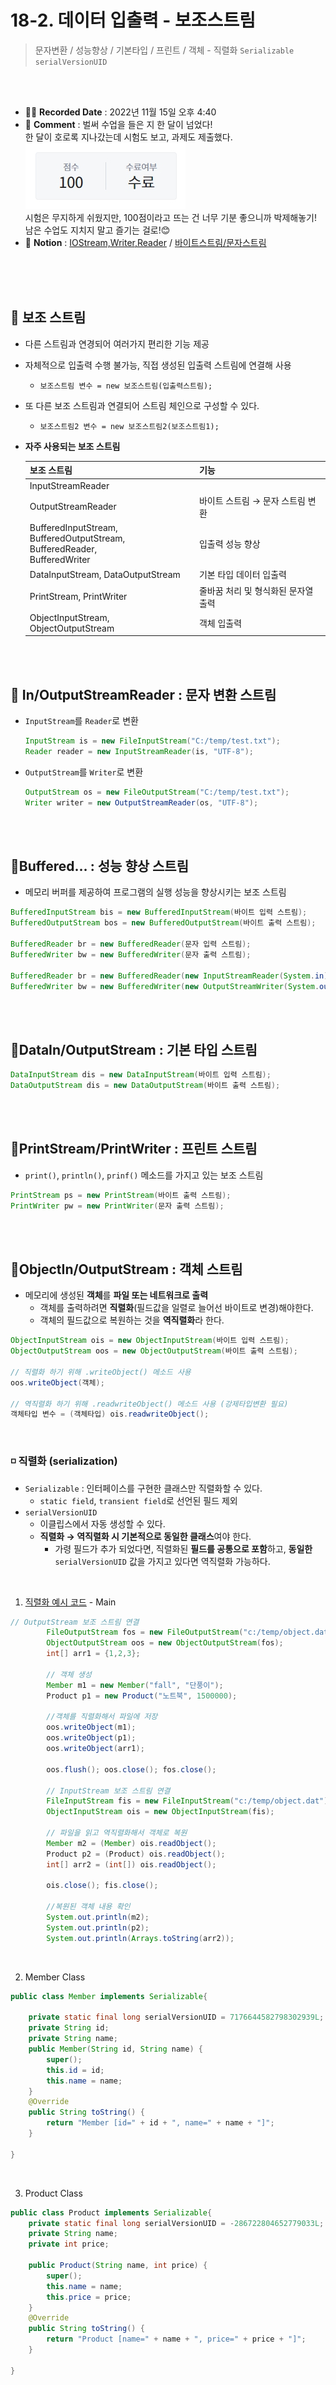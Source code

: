 # 18-2. 데이터 입출력 - 보조스트림

> 문자변환 / 성능향상 / 기본타입 / 프린트 / 객체 - 직렬화 `Serializable` `serialVersionUID`

<br>
<br>

- ✍🏻 **Recorded Date** : 2022년 11월 15일 오후 4:40
- 💬 **Comment** : 벌써 수업을 들은 지 한 달이 넘었다!<br>한 달이 호로록 지나갔는데 시험도 보고, 과제도 제출했다.<br><img src = "./img/20221126_221335.jpg"><br>시험은 무지하게 쉬웠지만, 100점이라고 뜨는 건 너무 기분 좋으니까 박제해놓기!<br>남은 수업도 지치지 말고 즐기는 걸로!😊
- 🔖 **Notion** : [IOStream,Writer,Reader](https://www.notion.so/18-1-IOStream-Writer-Reader-6ab182507ec744b1ac8b9e6ee82de115) / [바이트스트림/문자스트림](https://www.notion.so/18-2-14c7f62110824dabae8af7c7b80fbde8)

<br>
<br>
<br>

## 🔸 보조 스트림

- 다른 스트림과 연경되어 여러가지 편리한 기능 제공
- 자체적으로 입출력 수행 불가능, 직접 생성된 입출력 스트림에 연결해 사용
    - `보조스트림 변수 = new 보조스트림(입출력스트림);`
- 또 다른 보조 스트림과 연결되어 스트림 체인으로 구성할 수 있다.
    - `보조스트림2 변수 = new 보조스트림2(보조스트림1);`
- **자주 사용되는 보조 스트림**
    
    
    | 보조 스트림 | 기능 |
    | --- | --- |
    | InputStreamReader
    OutputStreamReader | 바이트 스트림 → 문자 스트림 변환 |
    | BufferedInputStream,<br>BufferedOutputStream,<br>BufferedReader,<br>BufferedWriter | 입출력 성능 향상 |
    | DataInputStream, DataOutputStream | 기본 타입 데이터 입출력 |
    | PrintStream, PrintWriter | 줄바꿈 처리 및 형식화된 문자열 출력 |
    | ObjectInputStream, ObjectOutputStream | 객체 입출력 |

<br><br>

## 🔸 In/OutputStreamReader : 문자 변환 스트림

- `InputStream`를 `Reader`로 변환
    
    ```java
    InputStream is = new FileInputStream("C:/temp/test.txt");
    Reader reader = new InputStreamReader(is, "UTF-8");
    ```
    
- `OutputStream`를 `Writer`로 변환
    
    ```java
    OutputStream os = new FileOutputStream("C:/temp/test.txt");
    Writer writer = new OutputStreamReader(os, "UTF-8");
    ```
    

<br><br>

## 🔸Buffered… : 성능 향상 스트림

- 메모리 버퍼를 제공하여 프로그램의 실행 성능을 향상시키는 보조 스트림

```java
BufferedInputStream bis = new BufferedInputStream(바이트 입력 스트림);
BufferedOutputStream bos = new BufferedOutputStream(바이트 출력 스트림);

BufferedReader br = new BufferedReader(문자 입력 스트림);
BufferedWriter bw = new BufferedWriter(문자 출력 스트림);

BufferedReader br = new BufferedReader(new InputStreamReader(System.in));
BufferedWriter bw = new BufferedWriter(new OutputStreamWriter(System.out));
```

<br><br>

## 🔸DataIn/OutputStream : 기본 타입 스트림

```java
DataInputStream dis = new DataInputStream(바이트 입력 스트림);
DataOutputStream dis = new DataOutputStream(바이트 출력 스트림);
```

<br><br>

## 🔸PrintStream/PrintWriter : 프린트 스트림

- `print()`, `println()`, `prinf()` 메소드를 가지고 있는 보조 스트림

```java
PrintStream ps = new PrintStream(바이트 출력 스트림);
PrintWriter pw = new PrintWriter(문자 출력 스트림);
```

<br><br>

## 🔸ObjectIn/OutputStream : 객체 스트림

- 메모리에 생성된 **객체**를 **파일 또는 네트워크로 출력**
    - 객체를 출력하려면 **직렬화**(필드값을 일렬로 늘어선 바이트로 변경)해야한다.
    - 객체의 필드값으로 복원하는 것을 **역직렬화**라 한다.

```java
ObjectInputStream ois = new ObjectInputStream(바이트 입력 스트림);
ObjectOutputStream oos = new ObjectOutputStream(바이트 출력 스트림);

// 직렬화 하기 위해 .writeObject() 메소드 사용
oos.writeObject(객체);

// 역직렬화 하기 위해 .readwriteObject() 메소드 사용 (강제타입변환 필요)
객체타입 변수 = (객체타입) ois.readwriteObject();
```
<br>

### ◽ **직렬화 (serialization)**

- `Serializable` : 인터페이스를 구현한 클래스만 직렬화할 수 있다.
    - `static field`, `transient field`로 선언된 필드 제외
- `serialVersionUID`
    - 이클립스에서 자동 생성할 수 있다.
    - **직렬화 → 역직렬화 시 기본적으로 동일한 클래스**여야 한다.
        - 가령 필드가 추가 되었다면, 직렬화된 **필드를 공통으로 포함**하고, **동일한** `serialVersionUID` 값을 가지고 있다면 역직렬화 가능하다.

<br>

1. [직렬화 예시 코드](https://github.com/6suk/JavaLecture/tree/master/src/ch18_IOStream/object) - Main

```java
// OutputStream 보조 스트림 연결
		FileOutputStream fos = new FileOutputStream("c:/temp/object.dat");
		ObjectOutputStream oos = new ObjectOutputStream(fos);
		int[] arr1 = {1,2,3};
		
		// 객체 생성
		Member m1 = new Member("fall", "단풍이");
		Product p1 = new Product("노트북", 1500000);
		
		//객체를 직렬화해서 파일에 저장
		oos.writeObject(m1);
		oos.writeObject(p1);
		oos.writeObject(arr1);
		
		oos.flush(); oos.close(); fos.close();
		
		// InputStream 보조 스트림 연결
		FileInputStream fis = new FileInputStream("c:/temp/object.dat");
		ObjectInputStream ois = new ObjectInputStream(fis);
		
		// 파일을 읽고 역직렬화해서 객체로 복원
		Member m2 = (Member) ois.readObject();
		Product p2 = (Product) ois.readObject();
		int[] arr2 = (int[]) ois.readObject();
		
		ois.close(); fis.close();
		
		//복원된 객체 내용 확인
		System.out.println(m2);
		System.out.println(p2);
		System.out.println(Arrays.toString(arr2));
```
<br>

2. Member Class

```java
public class Member implements Serializable{
	
	private static final long serialVersionUID = 7176644582798302939L;
	private String id;
	private String name;
	public Member(String id, String name) {
		super();
		this.id = id;
		this.name = name;
	}
	@Override
	public String toString() {
		return "Member [id=" + id + ", name=" + name + "]";
	}
	
}
```
<br>

3. Product Class

```java
public class Product implements Serializable{
	private static final long serialVersionUID = -286722804652779033L;
	private String name;
	private int price;
	
	public Product(String name, int price) {
		super();
		this.name = name;
		this.price = price;
	}
	@Override
	public String toString() {
		return "Product [name=" + name + ", price=" + price + "]";
	}
	
}
```
<br><br><br><br>